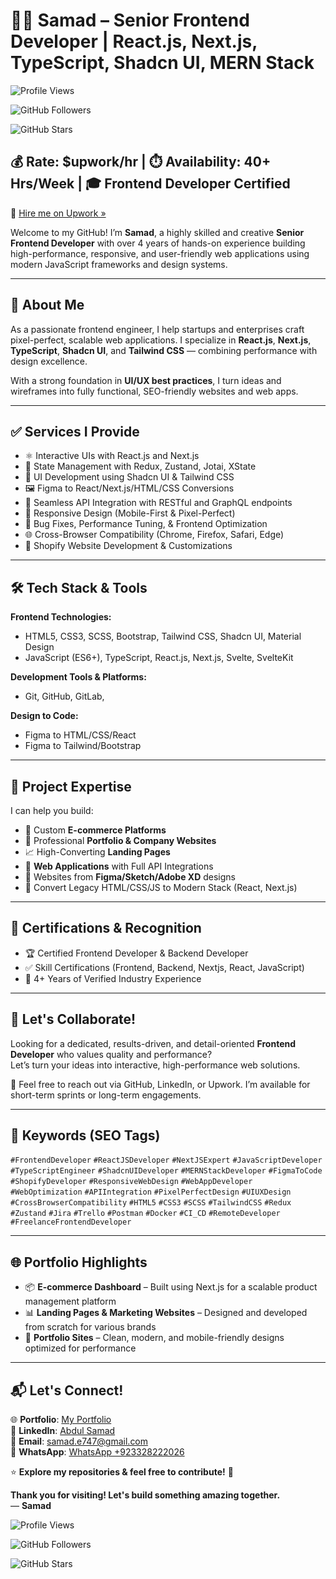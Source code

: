 
# 👨‍💻 Samad – Senior Frontend Developer | React.js, Next.js, TypeScript, Shadcn UI, MERN Stack

![Profile Views](https://komarev.com/ghpvc/?username=samade747&style=flat-square)


![GitHub Followers](https://img.shields.io/github/followers/samade747?label=Followers&style=social)  

![GitHub Stars](https://img.shields.io/github/stars/samade747?label=Stars&style=social)

## 💰 Rate: $upwork/hr | ⏱️ Availability: 40+ Hrs/Week | 🎓 Frontend Developer Certified  

🔗 [Hire me on Upwork »](https://www.upwork.com/freelancers/~013ca939a5fad1c365)

Welcome to my GitHub! I’m **Samad**, a highly skilled and creative **Senior Frontend Developer** with over 4 years of hands-on experience building high-performance, responsive, and user-friendly web applications using modern JavaScript frameworks and design systems.

---

## 🚀 About Me

As a passionate frontend engineer, I help startups and enterprises craft pixel-perfect, scalable web applications. I specialize in **React.js**, **Next.js**, **TypeScript**, **Shadcn UI**, and **Tailwind CSS** — combining performance with design excellence.

With a strong foundation in **UI/UX best practices**, I turn ideas and wireframes into fully functional, SEO-friendly websites and web apps.

---

## ✅ Services I Provide

- ⚛️ Interactive UIs with React.js and Next.js
- 🧠 State Management with Redux, Zustand, Jotai, XState
- 🎨 UI Development using Shadcn UI & Tailwind CSS
- 🖼️ Figma to React/Next.js/HTML/CSS Conversions
- 🔌 Seamless API Integration with RESTful and GraphQL endpoints
- 📱 Responsive Design (Mobile-First & Pixel-Perfect)
- 🐞 Bug Fixes, Performance Tuning, & Frontend Optimization
- 🌐 Cross-Browser Compatibility (Chrome, Firefox, Safari, Edge)
- 🔧 Shopify Website Development & Customizations

---

## 🛠 Tech Stack & Tools

**Frontend Technologies:**
- HTML5, CSS3, SCSS, Bootstrap, Tailwind CSS, Shadcn UI, Material Design
- JavaScript (ES6+), TypeScript, React.js, Next.js, Svelte, SvelteKit

**Development Tools & Platforms:**
- Git, GitHub, GitLab, 

**Design to Code:**
- Figma to HTML/CSS/React
- Figma to Tailwind/Bootstrap



---

## 🧩 Project Expertise

I can help you build:

- 🛒 Custom **E-commerce Platforms**
- 💼 Professional **Portfolio & Company Websites**
- 📈 High-Converting **Landing Pages**
- 🧩 **Web Applications** with Full API Integrations
- 🎯 Websites from **Figma/Sketch/Adobe XD** designs
- 🔄 Convert Legacy HTML/CSS/JS to Modern Stack (React, Next.js)

---

## 📜 Certifications & Recognition

- 🏆 Certified Frontend Developer & Backend Developer  
- ✅ Skill Certifications (Frontend, Backend, Nextjs, React, JavaScript)  
- 🥇 4+ Years of Verified Industry Experience  

---

## 💼 Let's Collaborate!

Looking for a dedicated, results-driven, and detail-oriented **Frontend Developer** who values quality and performance?  
Let’s turn your ideas into interactive, high-performance web solutions.

📩 Feel free to reach out via GitHub, LinkedIn, or Upwork. I’m available for short-term sprints or long-term engagements.

---

## 🔖 Keywords (SEO Tags)

`#FrontendDeveloper` `#ReactJSDeveloper` `#NextJSExpert` `#JavaScriptDeveloper` `#TypeScriptEngineer` `#ShadcnUIDeveloper` `#MERNStackDeveloper` `#FigmaToCode` `#ShopifyDeveloper` `#ResponsiveWebDesign` `#WebAppDeveloper` `#WebOptimization` `#APIIntegration` `#PixelPerfectDesign` `#UIUXDesign` `#CrossBrowserCompatibility` `#HTML5` `#CSS3` `#SCSS` `#TailwindCSS` `#Redux` `#Zustand` `#Jira` `#Trello` `#Postman` `#Docker` `#CI_CD` `#RemoteDeveloper` `#FreelanceFrontendDeveloper`

---

## 🌐 Portfolio Highlights

- 📦 **E-commerce Dashboard** – Built using Next.js for a scalable product management platform  
- 📊 **Landing Pages & Marketing Websites** – Designed and developed from scratch for various brands  
- 💼 **Portfolio Sites** – Clean, modern, and mobile-friendly designs optimized for performance  

---


## 📬 **Let's Connect!**  

🌐 **Portfolio**: [My Portfolio](https://5th-class-assignment-7th-october-my-portfolio-website-v9j2.vercel.app/)  
💼 **LinkedIn**: [Abdul Samad](https://www.linkedin.com/in/abdul-samad-7a294766/)  
📩 **Email**: [samad.e747@gmail.com](mailto:samad.e747@gmail.com)  
📱 **WhatsApp**: [WhatsApp +923328222026](https://api.whatsapp.com/send/?phone=03328222026&text&type=phone_number&app_absent=0)  


⭐ **Explore my repositories & feel free to contribute!** 🚀  

**Thank you for visiting! Let's build something amazing together.**  
— **Samad**  

![Profile Views](https://komarev.com/ghpvc/?username=samade747&style=flat-square)


![GitHub Followers](https://img.shields.io/github/followers/samade747?label=Followers&style=social)  

![GitHub Stars](https://img.shields.io/github/stars/samade747?label=Stars&style=social)

